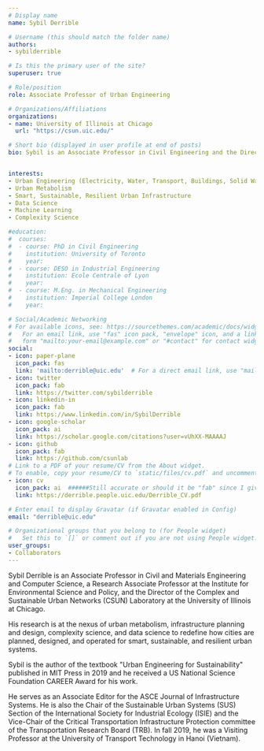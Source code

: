 ```yaml
---
# Display name
name: Sybil Derrible

# Username (this should match the folder name)
authors:
- sybilderrible

# Is this the primary user of the site?
superuser: true

# Role/position
role: Associate Professor of Urban Engineering

# Organizations/Affiliations
organizations:
- name: University of Illinois at Chicago
  url: "https://csun.uic.edu/"

# Short bio (displayed in user profile at end of posts)
bio: Sybil is an Associate Professor in Civil Engineering and the Director of the Complex and Sustainable Urban Networks (CSUN) Laboratory. He is the author of the textbook "Urban Engineering for Sustainability" published in MIT Press in 2019.


interests:
- Urban Engineering (Electricity, Water, Transport, Buildings, Solid Waste, Telecommunications)
- Urban Metabolism
- Smart, Sustainable, Resilient Urban Infrastructure
- Data Science
- Machine Learning
- Complexity Science

#education:
#  courses:
#  - course: PhD in Civil Engineering
#    institution: University of Toronto
#    year:
#  - course: DESO in Industrial Engineering
#    institution: Ecole Centrale of Lyon
#    year:
#  - course: M.Eng. in Mechanical Engineering
#    institution: Imperial College London
#    year:

# Social/Academic Networking
# For available icons, see: https://sourcethemes.com/academic/docs/widgets/#icons
#   For an email link, use "fas" icon pack, "envelope" icon, and a link in the
#   form "mailto:your-email@example.com" or "#contact" for contact widget.
social:
- icon: paper-plane
  icon_pack: fas
  link: 'mailto:derrible@uic.edu'  # For a direct email link, use "mailto:test@example.org".
- icon: twitter
  icon_pack: fab
  link: https://twitter.com/sybilderrible
- icon: linkedin-in
  icon_pack: fab
  link: https://www.linkedin.com/in/SybilDerrible
- icon: google-scholar
  icon_pack: ai
  link: https://scholar.google.com/citations?user=vUhXX-MAAAAJ
- icon: github
  icon_pack: fab
  link: https://github.com/csunlab
# Link to a PDF of your resume/CV from the About widget.
# To enable, copy your resume/CV to `static/files/cv.pdf` and uncomment the lines below.
- icon: cv
  icon_pack: ai  ######Still accurate or should it be "fab" since I give a URL to my website?
  link: https://derrible.people.uic.edu/Derrible_CV.pdf

# Enter email to display Gravatar (if Gravatar enabled in Config)
email: "derrible@uic.edu"

# Organizational groups that you belong to (for People widget)
#   Set this to `[]` or comment out if you are not using People widget.
user_groups:
- Collaborators
---
```


Sybil Derrible is an Associate Professor in Civil and Materials Engineering and Computer Science, a Research Associate Professor at the Institute for Environmental Science and Policy, and the Director of the Complex and Sustainable Urban Networks (CSUN) Laboratory at the University of Illinois at Chicago.

His research is at the nexus of urban metabolism, infrastructure planning and design, complexity science, and data science to redefine how cities are planned, designed, and operated for smart, sustainable, and resilient urban systems.

Sybil is the author of the textbook "Urban Engineering for Sustainability" published in MIT Press in 2019 and he received a US National Science Foundation CAREER Award for his work.

He serves as an Associate Editor for the ASCE Journal of Infrastructure Systems. He is also the Chair of the Sustainable Urban Systems (SUS) Section of the International Society for Industrial Ecology (ISIE) and the Vice-Chair of the Critical Transportation Infrastructure Protection committee of the Transportation Research Board (TRB). In fall 2019, he was a Visiting Professor at the University of Transport Technology in Hanoi (Vietnam).

